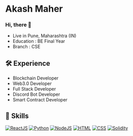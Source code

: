 
# Akash Maher

### Hi, there 👋
- Live in Pune, Maharashtra (IN)
- Education : BE Final Year
- Branch : CSE

## 🛠 __Experience__
- Blockchain Developer
- Web3.0 Developer
- Full Stack Developer
- Discord Bot Developer
- Smart Contract Developer

## 🔑 __Skills__
[![ReactJS](https://www.vectorlogo.zone/logos/reactjs/reactjs-ar21.svg)](https://reactjs.org/)
[![Python](https://www.vectorlogo.zone/logos/python/python-horizontal.svg)](https://www.python.org/)
[![NodeJS](https://www.vectorlogo.zone/logos/nodejs/nodejs-horizontal.svg)](https://nodejs.org/)
[![HTML](https://www.vectorlogo.zone/logos/w3_html5/w3_html5-ar21.svg)](https://developer.mozilla.org/en-US/docs/Learn/HTML)
[![CSS](https://www.vectorlogo.zone/logos/w3_css/w3_css-ar21.svg)](https://developer.mozilla.org/en-US/docs/Web/CSS)
[![Solidity](https://svgshare.com/i/nBR.svg)](https://soliditylang.org/)
